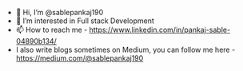 - 👋 Hi, I’m @sablepankaj190
- 👀 I’m interested in Full stack Development
- 📫 How to reach me - https://www.linkedin.com/in/pankaj-sable-04890b134/
- I also write blogs sometimes on Medium, you can follow me here - https://medium.com/@sablepankaj190




